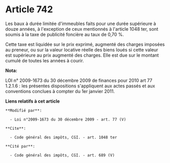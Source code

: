 # Article 742

Les baux à durée limitée d'immeubles faits pour une durée supérieure à douze années, à l'exception de ceux mentionnés à
l'article 1048 ter, sont soumis à la taxe de publicité foncière au taux de   0,70 %. 

Cette taxe est liquidée sur le prix exprimé, augmenté des charges imposées au preneur, ou sur la valeur locative réelle des
biens loués si cette valeur est supérieure au prix augmenté des charges. Elle est due sur le montant cumulé de toutes les
années à courir.

**Nota:**

LOI n° 2009-1673 du 30 décembre 2009 de finances pour 2010 art 77 1.2.1.6 : les présentes dispositions s'appliquent aux actes
passés et aux conventions conclues à compter du 1er janvier 2011.

**Liens relatifs à cet article**

	**Modifié par**:

	  - Loi n°2009-1673 du 30 décembre 2009 - art. 77 (V)

	**Cite**:

	  - Code général des impôts, CGI. - art. 1048 ter

	**Cité par**:

	  - Code général des impôts, CGI. - art. 689 (V)
